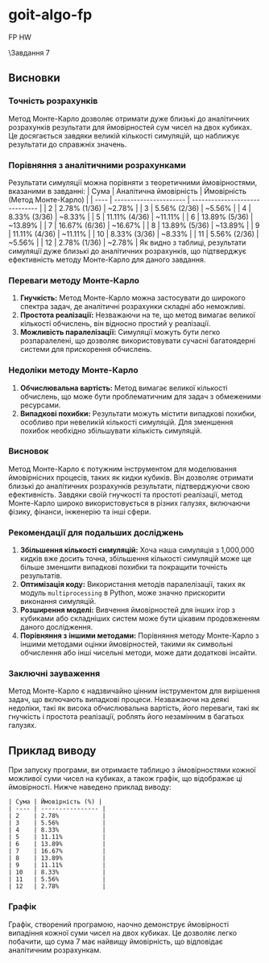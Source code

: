 # goit-algo-fp 
FP HW 



\Завдання 7 

## Висновки
### Точність розрахунків
Метод Монте-Карло дозволяє отримати дуже близькі до аналітичних розрахунків результати для ймовірностей сум чисел на двох кубиках. Це досягається завдяки великій кількості симуляцій, що наближує результати до справжніх значень.
### Порівняння з аналітичними розрахунками
Результати симуляції можна порівняти з теоретичними ймовірностями, вказаними в завданні:
| Сума | Аналітична ймовірність | Ймовірність (Метод Монте-Карло) |
| ---- | ---------------------- | ------------------------------ |
| 2    | 2.78% (1/36)           | ~2.78%                         |
| 3    | 5.56% (2/36)           | ~5.56%                         |
| 4    | 8.33% (3/36)           | ~8.33%                         |
| 5    | 11.11% (4/36)          | ~11.11%                        |
| 6    | 13.89% (5/36)          | ~13.89%                        |
| 7    | 16.67% (6/36)          | ~16.67%                        |
| 8    | 13.89% (5/36)          | ~13.89%                        |
| 9    | 11.11% (4/36)          | ~11.11%                        |
| 10   | 8.33% (3/36)           | ~8.33%                         |
| 11   | 5.56% (2/36)           | ~5.56%                         |
| 12   | 2.78% (1/36)           | ~2.78%                         |
Як видно з таблиці, результати симуляції дуже близькі до аналітичних розрахунків, що підтверджує ефективність методу Монте-Карло для даного завдання.
### Переваги методу Монте-Карло
1. **Гнучкість:** Метод Монте-Карло можна застосувати до широкого спектра задач, де аналітичні розрахунки складні або неможливі.
2. **Простота реалізації:** Незважаючи на те, що метод вимагає великої кількості обчислень, він відносно простий у реалізації.
3. **Можливість паралелізації:** Симуляції можуть бути легко розпаралелені, що дозволяє використовувати сучасні багатоядерні системи для прискорення обчислень.
### Недоліки методу Монте-Карло
1. **Обчислювальна вартість:** Метод вимагає великої кількості обчислень, що може бути проблематичним для задач з обмеженими ресурсами.
2. **Випадкові похибки:** Результати можуть містити випадкові похибки, особливо при невеликій кількості симуляцій. Для зменшення похибок необхідно збільшувати кількість симуляцій.
### Висновок
Метод Монте-Карло є потужним інструментом для моделювання ймовірнісних процесів, таких як кидки кубиків. Він дозволяє отримати близькі до аналітичних розрахунків результати, підтверджуючи свою ефективність. Завдяки своїй гнучкості та простоті реалізації, метод Монте-Карло широко використовується в різних галузях, включаючи фізику, фінанси, інженерію та інші сфери.
### Рекомендації для подальших досліджень
1. **Збільшення кількості симуляцій:** Хоча наша симуляція з 1,000,000 кидків вже досить точна, збільшення кількості симуляцій може ще більше зменшити випадкові похибки та покращити точність результатів.
2. **Оптимізація коду:** Використання методів паралелізації, таких як модуль `multiprocessing` в Python, може значно прискорити виконання симуляцій.
3. **Розширення моделі:** Вивчення ймовірностей для інших ігор з кубиками або складніших систем може бути цікавим продовженням даного дослідження.
4. **Порівняння з іншими методами:** Порівняння методу Монте-Карло з іншими методами оцінки ймовірностей, такими як символьні обчислення або інші чисельні методи, може дати додаткові інсайти.
### Заключні зауваження
Метод Монте-Карло є надзвичайно цінним інструментом для вирішення задач, що включають випадкові процеси. Незважаючи на деякі недоліки, такі як висока обчислювальна вартість, його переваги, такі як гнучкість і простота реалізації, роблять його незамінним в багатьох галузях.
## Приклад виводу
При запуску програми, ви отримаєте таблицю з ймовірностями кожної можливої суми чисел на кубиках, а також графік, що відображає ці ймовірності. Нижче наведено приклад виводу:
```
| Сума | Ймовірність (%) |
| ---- | ---------------- |
| 2    | 2.78%            |
| 3    | 5.56%            |
| 4    | 8.33%            |
| 5    | 11.11%           |
| 6    | 13.89%           |
| 7    | 16.67%           |
| 8    | 13.89%           |
| 9    | 11.11%           |
| 10   | 8.33%            |
| 11   | 5.56%            |
| 12   | 2.78%            |
```
### Графік
Графік, створений програмою, наочно демонструє ймовірності випадіння кожної суми чисел на двох кубиках. Це дозволяє легко побачити, що сума 7 має найвищу ймовірність, що відповідає аналітичним розрахункам.
